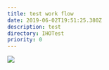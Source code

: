 ```yaml
---
title: test work flow
date: 2019-06-02T19:51:25.380Z
description: test
directory: IHOTest
priority: 0
---
```

![](/assets/screenshot-2019-06-02-at-20.52.04.png)
